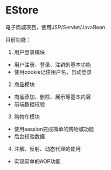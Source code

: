 # EStore

电子商城项目，使用JSP/Servlet/JavaBean

目前功能：
1. 用户登录模块

- 用户注册、登录、注销的基本功能
- 使用cookie记住用户名，自动登录

2. 商品模块
- 商品添加、删除、展示等基本内容
- 前端数据校验

3. 购物车模块
- 使用session完成简单的购物城功能
- 后台校验数据

4. 注解、反射、动态代理的使用
- 实现简单的AOP功能


